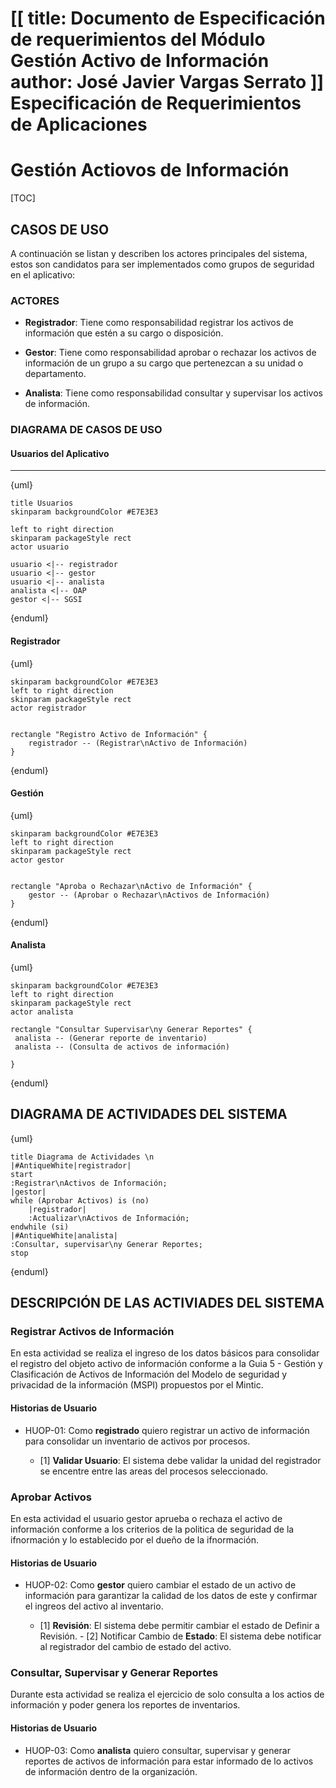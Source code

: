 [[
title: Documento de Especificación de requerimientos del Módulo Gestión Activo de Información
author: José Javier Vargas Serrato
]]
Especificación de Requerimientos de Aplicaciones
=================================================

Gestión Actiovos de Información
=============================================

[TOC]

CASOS DE USO
------------

A continuación se listan y describen los actores principales del sistema, estos son candidatos para ser implementados como grupos de seguridad en el aplicativo:

### ACTORES

* **Registrador**: Tiene como responsabilidad registrar los activos de información que estén a su cargo o disposición.

* **Gestor**: Tiene como responsabilidad aprobar o rechazar los activos de información de un grupo a su cargo que pertenezcan a su unidad o departamento.

* **Analista**: Tiene como responsabilidad consultar y supervisar  los activos de información.

### DIAGRAMA DE CASOS DE USO

#### Usuarios del Aplicativo
***

{uml}

	title Usuarios
	skinparam backgroundColor #E7E3E3

	left to right direction
	skinparam packageStyle rect
	actor usuario

	usuario <|-- registrador
	usuario <|-- gestor
	usuario <|-- analista
	analista <|-- OAP
	gestor <|-- SGSI

{enduml}

#### Registrador

{uml}

	skinparam backgroundColor #E7E3E3
	left to right direction
	skinparam packageStyle rect
	actor registrador


	rectangle "Registro Activo de Información" {
		registrador -- (Registrar\nActivo de Información)
	}

{enduml}

#### Gestión

{uml}

	skinparam backgroundColor #E7E3E3
	left to right direction
	skinparam packageStyle rect
	actor gestor


	rectangle "Aproba o Rechazar\nActivo de Información" {
		gestor -- (Aprobar o Rechazar\nActivos de Información)
	}

{enduml}

#### Analista

{uml}

	skinparam backgroundColor #E7E3E3
	left to right direction
	skinparam packageStyle rect
	actor analista

	rectangle "Consultar Supervisar\ny Generar Reportes" {
	 analista -- (Generar reporte de inventario)
	 analista -- (Consulta de activos de información)

	}


{enduml}


DIAGRAMA DE ACTIVIDADES DEL SISTEMA
-----------------------------------

{uml}

	title Diagrama de Actividades \n
	|#AntiqueWhite|registrador|
	start
	:Registrar\nActivos de Información;
	|gestor|
	while (Aprobar Activos) is (no)
		|registrador|
		:Actualizar\nActivos de Información;
	endwhile (si)
	|#AntiqueWhite|analista|
	:Consultar, supervisar\ny Generar Reportes;
	stop


{enduml}

## DESCRIPCIÓN DE LAS ACTIVIADES DEL SISTEMA

### Registrar Activos de Información
En esta actividad se realiza el ingreso de los datos básicos para consolidar el registro del objeto activo de información conforme a la Guia 5 - Gestión  y Clasificación de Activos de Información del Modelo de seguridad y privacidad de la información (MSPI) propuestos por el Mintic.

#### Historias de Usuario

- HUOP-01: Como **registrado** quiero registrar un activo de información para consolidar un inventario de activos por procesos.

    - [1] **Validar Usuario**: El sistema debe validar la unidad del registrador se encentre entre las areas del procesos seleccionado.

### Aprobar Activos
En esta actividad el usuario gestor aprueba o rechaza el activo de información conforme a los criterios de la politica de seguridad de la ifnormación y lo establecido por el dueño de la ifnormación.

#### Historias de Usuario

- HUOP-02: Como **gestor** quiero cambiar el estado de un activo de información para garantizar la calidad de los datos de este y confirmar el ingreos del activo al inventario.

    - [1] **Revisión**: El sistema debe permitir cambiar el estado de  Definir a Revisión.		- [2] Notificar Cambio de **Estado**: El sistema debe notificar al registrador del cambio de estado del activo.

### Consultar, Supervisar y Generar Reportes
Durante esta actividad se realiza el ejercicio de solo consulta a los actios de información y poder genera los reportes de inventarios.

#### Historias de Usuario

- HUOP-03: Como **analista** quiero consultar, supervisar y generar reportes de activos de información para estar informado de lo activos de información dentro de la organización.
